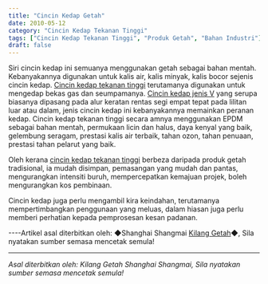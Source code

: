 ```yaml
---
title: "Cincin Kedap Getah"
date: 2010-05-12
category: "Cincin Kedap Tekanan Tinggi"
tags: ["Cincin Kedap Tekanan Tinggi", "Produk Getah", "Bahan Industri"]
draft: false
---
```


Siri cincin kedap ini semuanya menggunakan getah sebagai bahan mentah. Kebanyakannya digunakan untuk kalis air, kalis minyak, kalis bocor sejenis cincin kedap. [Cincin kedap tekanan tinggi](http://www.smpolymer.com/gaoyamifengquan/) terutamanya digunakan untuk mengedap bekas gas dan seumpamanya. [Cincin kedap jenis V](http://www.smpolymer.com/) yang serupa biasanya dipasang pada alur keratan rentas segi empat tepat pada lilitan luar atau dalam, jenis cincin kedap ini kebanyakannya memainkan peranan kedap. Cincin kedap tekanan tinggi secara amnya menggunakan EPDM sebagai bahan mentah, permukaan licin dan halus, daya kenyal yang baik, gelembung seragam, prestasi kalis air terbaik, tahan ozon, tahan penuaan, prestasi tahan pelarut yang baik.

Oleh kerana [cincin kedap tekanan tinggi](http://www.smpolymer.com/gaoyamifengquan/) berbeza daripada produk getah tradisional, ia mudah disimpan, pemasangan yang mudah dan pantas, mengurangkan intensiti buruh, mempercepatkan kemajuan projek, boleh mengurangkan kos pembinaan.

Cincin kedap juga perlu mengambil kira keindahan, terutamanya mempertimbangkan penggunaan yang meluas, dalam hiasan juga perlu memberi perhatian kepada pemprosesan kesan padanan.

----Artikel asal diterbitkan oleh: ◆Shanghai Shangmai [Kilang Getah](http://www.smpolymer.com/)◆, Sila nyatakan sumber semasa mencetak semula!

---

*Asal diterbitkan oleh: Kilang Getah Shanghai Shangmai, Sila nyatakan sumber semasa mencetak semula!*